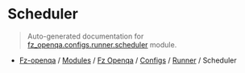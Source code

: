 # Scheduler

> Auto-generated documentation for [fz_openqa.configs.runner.scheduler](blob/master/fz_openqa/configs/runner/scheduler/__init__.py) module.

- [Fz-openqa](../../../../README.md#fz-openqa-index) / [Modules](../../../../MODULES.md#fz-openqa-modules) / [Fz Openqa](../../../index.md#fz-openqa) / [Configs](../../index.md#configs) / [Runner](../index.md#runner) / Scheduler
